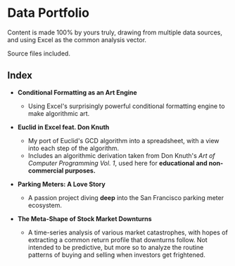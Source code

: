 # **Data Portfolio**

Content is made 100% by yours truly, drawing from multiple data sources, and using Excel as the common analysis vector.

Source files included.

## **Index**

- **Conditional Formatting as an Art Engine**
    - Using Excel's surprisingly powerful conditional formatting engine to make algorithmic art.

- **Euclid in Excel feat. Don Knuth**
    - My port of Euclid's GCD algorithm into a spreadsheet, with a view into each step of the algorithm.
    - Includes an algorithmic derivation taken from Don Knuth's _Art of Computer Programming Vol. 1_, used here for **educational and non-commercial purposes.**

- **Parking Meters: A Love Story**
    - A passion project diving **deep** into the San Francisco parking meter ecosystem. 

- **The Meta-Shape of Stock Market Downturns**
    - A time-series analysis of various market catastrophes, with hopes of extracting a common return profile that downturns follow. Not intended to be predictive, but more so to analyze the routine patterns of buying and selling when investors get frightened.